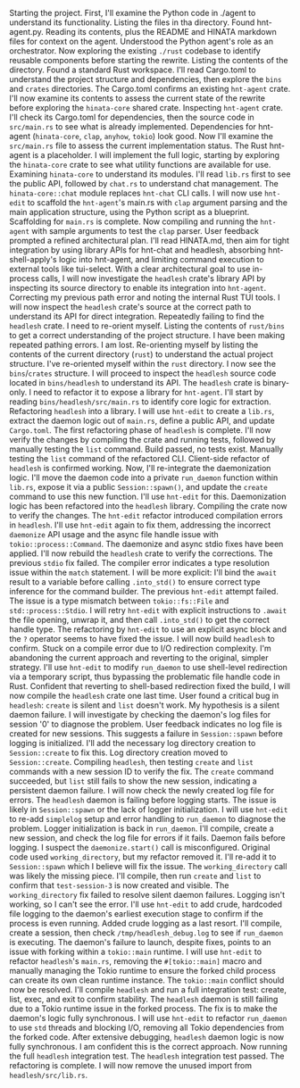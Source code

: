 Starting the project. First, I'll examine the Python code in ./agent to understand its functionality. Listing the files in tha directory.
Found hnt-agent.py. Reading its contents, plus the README and HINATA markdown files for context on the agent.
Understood the Python agent's role as an orchestrator. Now exploring the existing `./rust` codebase to identify reusable components before starting the rewrite. Listing the contents of the directory.
Found a standard Rust workspace. I'll read Cargo.toml to understand the project structure and dependencies, then explore the `bins` and `crates` directories.
The Cargo.toml confirms an existing `hnt-agent` crate. I'll now examine its contents to assess the current state of the rewrite before exploring the `hinata-core` shared crate.
Inspecting `hnt-agent` crate. I'll check its Cargo.toml for dependencies, then the source code in `src/main.rs` to see what is already implemented.
Dependencies for hnt-agent (`hinata-core`, `clap`, `anyhow`, `tokio`) look good. Now I'll examine the `src/main.rs` file to assess the current implementation status.
The Rust hnt-agent is a placeholder. I will implement the full logic, starting by exploring the `hinata-core` crate to see what utility functions are available for use.
Examining `hinata-core` to understand its modules. I'll read `lib.rs` first to see the public API, followed by `chat.rs` to understand chat management.
The `hinata-core::chat` module replaces `hnt-chat` CLI calls. I will now use `hnt-edit` to scaffold the `hnt-agent`'s main.rs with `clap` argument parsing and the main application structure, using the Python script as a blueprint.
Scaffolding for `main.rs` is complete. Now compiling and running the `hnt-agent` with sample arguments to test the `clap` parser.
User feedback prompted a refined architectural plan. I'll read HINATA.md, then aim for tight integration by using library APIs for hnt-chat and headlesh, absorbing hnt-shell-apply's logic into hnt-agent, and limiting command execution to external tools like tui-select.
With a clear architectural goal to use in-process calls, I will now investigate the `headlesh` crate's library API by inspecting its source directory to enable its integration into `hnt-agent`.
Correcting my previous path error and noting the internal Rust TUI tools. I will now inspect the `headlesh` crate's source at the correct path to understand its API for direct integration.
Repeatedly failing to find the `headlesh` crate. I need to re-orient myself. Listing the contents of `rust/bins` to get a correct understanding of the project structure.
I have been making repeated pathing errors. I am lost. Re-orienting myself by listing the contents of the current directory (`rust`) to understand the actual project structure.
I've re-oriented myself within the `rust` directory. I now see the `bins`/`crates` structure. I will proceed to inspect the `headlesh` source code located in `bins/headlesh` to understand its API.
The `headlesh` crate is binary-only. I need to refactor it to expose a library for `hnt-agent`. I'll start by reading `bins/headlesh/src/main.rs` to identify core logic for extraction.
Refactoring `headlesh` into a library. I will use `hnt-edit` to create a `lib.rs`, extract the daemon logic out of `main.rs`, define a public API, and update `Cargo.toml`.
The first refactoring phase of `headlesh` is complete. I'll now verify the changes by compiling the crate and running tests, followed by manually testing the `list` command.
Build passed, no tests exist. Manually testing the `list` command of the refactored CLI.
Client-side refactor of `headlesh` is confirmed working. Now, I'll re-integrate the daemonization logic. I'll move the daemon code into a private `run_daemon` function within `lib.rs`, expose it via a public `Session::spawn()`, and update the `create` command to use this new function. I'll use `hnt-edit` for this.
Daemonization logic has been refactored into the `headlesh` library. Compiling the crate now to verify the changes.
The `hnt-edit` refactor introduced compilation errors in `headlesh`. I'll use `hnt-edit` again to fix them, addressing the incorrect `daemonize` API usage and the async file handle issue with `tokio::process::Command`.
The daemonize and async stdio fixes have been applied. I'll now rebuild the `headlesh` crate to verify the corrections.
The previous `stdio` fix failed. The compiler error indicates a type resolution issue within the `match` statement. I will be more explicit: I'll bind the `await` result to a variable before calling `.into_std()` to ensure correct type inference for the command builder.
The previous `hnt-edit` attempt failed. The issue is a type mismatch between `tokio::fs::File` and `std::process::Stdio`. I will retry `hnt-edit` with explicit instructions to `.await` the file opening, unwrap it, and then call `.into_std()` to get the correct handle type.
The refactoring by `hnt-edit` to use an explicit async block and the `?` operator seems to have fixed the issue. I will now build `headlesh` to confirm.
Stuck on a compile error due to I/O redirection complexity. I'm abandoning the current approach and reverting to the original, simpler strategy. I'll use `hnt-edit` to modify `run_daemon` to use shell-level redirection via a temporary script, thus bypassing the problematic file handle code in Rust.
Confident that reverting to shell-based redirection fixed the build, I will now compile the `headlesh` crate one last time.
User found a critical bug in `headlesh`: `create` is silent and `list` doesn't work. My hypothesis is a silent daemon failure. I will investigate by checking the daemon's log files for session '0' to diagnose the problem.
User feedback indicates no log file is created for new sessions. This suggests a failure in `Session::spawn` before logging is initialized. I'll add the necessary log directory creation to `Session::create` to fix this.
Log directory creation moved to `Session::create`. Compiling `headlesh`, then testing `create` and `list` commands with a new session ID to verify the fix.
The `create` command succeeded, but `list` still fails to show the new session, indicating a persistent daemon failure. I will now check the newly created log file for errors.
The `headlesh` daemon is failing before logging starts. The issue is likely in `Session::spawn` or the lack of logger initialization. I will use `hnt-edit` to re-add `simplelog` setup and error handling to `run_daemon` to diagnose the problem.
Logger initialization is back in `run_daemon`. I'll compile, create a new session, and check the log file for errors if it fails.
Daemon fails before logging. I suspect the `daemonize.start()` call is misconfigured. Original code used `working_directory`, but my refactor removed it. I'll re-add it to `Session::spawn` which I believe will fix the issue.
The `working_directory` call was likely the missing piece. I'll compile, then run `create` and `list` to confirm that `test-session-3` is now created and visible.
The `working_directory` fix failed to resolve silent daemon failures. Logging isn't working, so I can't see the error. I'll use `hnt-edit` to add crude, hardcoded file logging to the daemon's earliest execution stage to confirm if the process is even running.
Added crude logging as a last resort. I'll compile, create a session, then check `/tmp/headlesh_debug.log` to see if `run_daemon` is executing.
The daemon's failure to launch, despite fixes, points to an issue with forking within a `tokio::main` runtime. I will use `hnt-edit` to refactor `headlesh`'s `main.rs`, removing the `#[tokio::main]` macro and manually managing the Tokio runtime to ensure the forked child process can create its own clean runtime instance.
The `tokio::main` conflict should now be resolved. I'll compile `headlesh` and run a full integration test: create, list, exec, and exit to confirm stability.
The `headlesh` daemon is still failing due to a Tokio runtime issue in the forked process. The fix is to make the daemon's logic fully synchronous. I will use `hnt-edit` to refactor `run_daemon` to use `std` threads and blocking I/O, removing all Tokio dependencies from the forked code.
After extensive debugging, `headlesh` daemon logic is now fully synchronous. I am confident this is the correct approach. Now running the full `headlesh` integration test.
The `headlesh` integration test passed. The refactoring is complete. I will now remove the unused import from `headlesh/src/lib.rs`.
